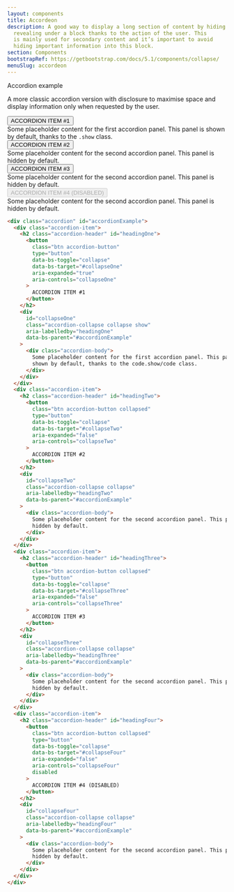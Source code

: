 ```yaml
---
layout: components
title: Accordeon
description: A good way to display a long section of content by hiding it or
  revealing under a block thanks to the action of the user. This
  is mainly used for secondary content and it’s important to avoid
  hiding important information into this block.
section: Components
bootstrapRef: https://getbootstrap.com/docs/5.1/components/collapse/
menuSlug: accordeon
---
```


<!-- #region components_collapse - accordion example -->
  <div class="display-5 pt-md-8 pb-1">Accordion example</div>
  <p class="text-justify pe-md-8 pe-lg-11 pb-3">
    A more classic accordion version with disclosure to maximise
    space and display information only when requested by the user.
  </p>
  <div class="ax-example p-md-3 border">
    <div class="accordion" id="accordionExample">
      <div class="accordion-item">
        <div class="accordion-header" id="headingOne">
          <button
            class="btn accordion-button"
            type="button"
            data-bs-toggle="collapse"
            data-bs-target="#collapseOne"
            aria-expanded="true"
            aria-controls="collapseOne"
          >
            ACCORDION ITEM #1
          </button>
        </div>
        <div
          id="collapseOne"
          class="accordion-collapse collapse show"
          aria-labelledby="headingOne"
          data-bs-parent="#accordionExample"
        >
          <div class="accordion-body">
            Some placeholder content for the first accordion panel.
            This panel is shown by default, thanks to the
            <code>.show</code> class.
          </div>
        </div>
      </div>
      <div class="accordion-item">
        <div class="accordion-header" id="headingTwo">
          <button
            class="btn accordion-button collapsed"
            type="button"
            data-bs-toggle="collapse"
            data-bs-target="#collapseTwo"
            aria-expanded="false"
            aria-controls="collapseTwo"
          >
            ACCORDION ITEM #2
          </button>
        </div>
        <div
          id="collapseTwo"
          class="accordion-collapse collapse"
          aria-labelledby="headingTwo"
          data-bs-parent="#accordionExample"
        >
          <div class="accordion-body">
            Some placeholder content for the second accordion panel.
            This panel is hidden by default.
          </div>
        </div>
      </div>
      <div class="accordion-item">
        <div class="accordion-header" id="headingThree">
          <button
            class="btn accordion-button collapsed"
            type="button"
            data-bs-toggle="collapse"
            data-bs-target="#collapseThree"
            aria-expanded="false"
            aria-controls="collapseThree"
          >
            ACCORDION ITEM #3
          </button>
        </div>
        <div
          id="collapseThree"
          class="accordion-collapse collapse"
          aria-labelledby="headingThree"
          data-bs-parent="#accordionExample"
        >
          <div class="accordion-body">
            Some placeholder content for the second accordion panel.
            This panel is hidden by default.
          </div>
        </div>
      </div>
      <div class="accordion-item">
        <div class="accordion-header" id="headingFour">
          <button
            class="btn accordion-button collapsed"
            type="button"
            data-bs-toggle="collapse"
            data-bs-target="#collapseFour"
            aria-expanded="false"
            aria-controls="collapseFour"
            disabled
          >
            ACCORDION ITEM #4 (DISABLED)
          </button>
        </div>
        <div
          id="collapseFour"
          class="accordion-collapse collapse"
          aria-labelledby="headingFour"
          data-bs-parent="#accordionExample"
        >
          <div class="accordion-body">
            Some placeholder content for the second accordion panel.
            This panel is hidden by default.
          </div>
        </div>
      </div>
    </div>
  </div>
  <div class="pb-4">
   
```html 
<div class="accordion" id="accordionExample">
  <div class="accordion-item">
    <h2 class="accordion-header" id="headingOne">
      <button
        class="btn accordion-button"
        type="button"
        data-bs-toggle="collapse"
        data-bs-target="#collapseOne"
        aria-expanded="true"
        aria-controls="collapseOne"
      >
        ACCORDION ITEM #1
      </button>
    </h2>
    <div
      id="collapseOne"
      class="accordion-collapse collapse show"
      aria-labelledby="headingOne"
      data-bs-parent="#accordionExample"
    >
      <div class="accordion-body">
        Some placeholder content for the first accordion panel. This panel is
        shown by default, thanks to the code.show/code class.
      </div>
    </div>
  </div>
  <div class="accordion-item">
    <h2 class="accordion-header" id="headingTwo">
      <button
        class="btn accordion-button collapsed"
        type="button"
        data-bs-toggle="collapse"
        data-bs-target="#collapseTwo"
        aria-expanded="false"
        aria-controls="collapseTwo"
      >
        ACCORDION ITEM #2
      </button>
    </h2>
    <div
      id="collapseTwo"
      class="accordion-collapse collapse"
      aria-labelledby="headingTwo"
      data-bs-parent="#accordionExample"
    >
      <div class="accordion-body">
        Some placeholder content for the second accordion panel. This panel is
        hidden by default.
      </div>
    </div>
  </div>
  <div class="accordion-item">
    <h2 class="accordion-header" id="headingThree">
      <button
        class="btn accordion-button collapsed"
        type="button"
        data-bs-toggle="collapse"
        data-bs-target="#collapseThree"
        aria-expanded="false"
        aria-controls="collapseThree"
      >
        ACCORDION ITEM #3
      </button>
    </h2>
    <div
      id="collapseThree"
      class="accordion-collapse collapse"
      aria-labelledby="headingThree"
      data-bs-parent="#accordionExample"
    >
      <div class="accordion-body">
        Some placeholder content for the second accordion panel. This panel is
        hidden by default.
      </div>
    </div>
  </div>
  <div class="accordion-item">
    <h2 class="accordion-header" id="headingFour">
      <button
        class="btn accordion-button collapsed"
        type="button"
        data-bs-toggle="collapse"
        data-bs-target="#collapseFour"
        aria-expanded="false"
        aria-controls="collapseFour"
        disabled
      >
        ACCORDION ITEM #4 (DISABLED)
      </button>
    </h2>
    <div
      id="collapseFour"
      class="accordion-collapse collapse"
      aria-labelledby="headingFour"
      data-bs-parent="#accordionExample"
    >
      <div class="accordion-body">
        Some placeholder content for the second accordion panel. This panel is
        hidden by default.
      </div>
    </div>
  </div>
</div> 

```
</div>
 